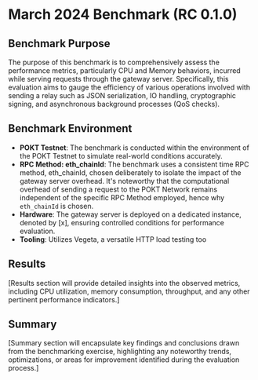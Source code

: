 # March 2024 Benchmark (RC 0.1.0)

## Benchmark Purpose
The purpose of this benchmark is to comprehensively assess the performance metrics, particularly CPU and Memory behaviors, incurred while serving requests through the gateway server. Specifically, this evaluation aims to gauge the efficiency of various operations involved with sending a relay such as JSON serialization, IO handling, cryptographic signing, and asynchronous background processes (QoS checks).

## Benchmark Environment
- **POKT Testnet**: The benchmark is conducted within the environment of the POKT Testnet to simulate real-world conditions accurately.
- **RPC Method: eth_chainId**: The benchmark uses a consistent time RPC method, eth_chainId, chosen deliberately to isolate the impact of the gateway server overhead. It's noteworthy that the computational overhead of sending a request to the POKT Network remains independent of the specific RPC Method employed, hence why `eth_chainId` is chosen.
- **Hardware**: The gateway server is deployed on a dedicated instance, denoted by [x], ensuring controlled conditions for performance evaluation.
- **Tooling**: Utilizes Vegeta, a versatile HTTP load testing too

## Results
[Results section will provide detailed insights into the observed metrics, including CPU utilization, memory consumption, throughput, and any other pertinent performance indicators.]

## Summary
[Summary section will encapsulate key findings and conclusions drawn from the benchmarking exercise, highlighting any noteworthy trends, optimizations, or areas for improvement identified during the evaluation process.]
